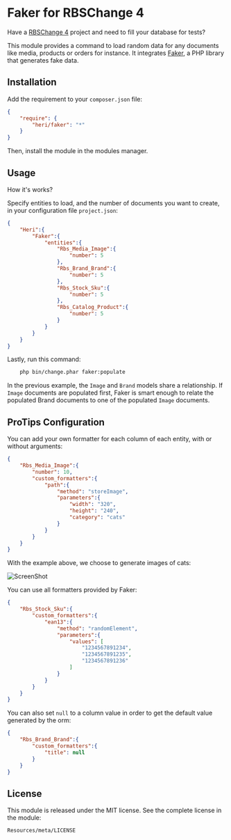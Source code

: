 # Faker for RBSChange 4

Have a [RBSChange 4](https://github.com/RBSChange/Change) project and need to fill your database for tests?

This module provides a command to load random data for any documents like media, products or orders for instance.
It integrates [Faker](https://github.com/fzaninotto/Faker), a PHP library that generates fake data.

## Installation

Add the requirement to your `composer.json` file:

``` json
{
    "require": {
        "heri/faker": "*"
    }
}
```

Then, install the module in the modules manager.

## Usage

How it's works?

Specify entities to load, and the number of documents you want to create, in your configuration file `project.json`:

``` json
{
    "Heri":{
        "Faker":{
            "entities":{
                "Rbs_Media_Image":{
                    "number": 5
                },
                "Rbs_Brand_Brand":{
                    "number": 5
                },
                "Rbs_Stock_Sku":{
                    "number": 5
                },
                "Rbs_Catalog_Product":{
                    "number": 5
                }
            }
        }
    }
}
```

Lastly, run this command:

``` sh
    php bin/change.phar faker:populate
```

In the previous example, the `Image` and `Brand` models share a relationship. If `Image` documents are populated first, Faker is smart enough to relate the populated Brand documents to one of the populated `Image` documents.

## ProTips Configuration

You can add your own formatter for each column of each entity, with or without arguments:

``` json
{
    "Rbs_Media_Image":{
        "number": 10,
        "custom_formatters":{
            "path":{
                "method": "storeImage",
                "parameters":{
                    "width": "320",
                    "height": "240",
                    "category": "cats"
                }
            }
        }
    }
}
```

With the example above, we choose to generate images of cats:

![ScreenShot](https://raw.github.com/heristop/RbsModuleFaker/master/Resources/doc/media_sample.png)

You can use all formatters provided by Faker:

``` json
{
    "Rbs_Stock_Sku":{
        "custom_formatters":{
            "ean13":{
                "method": "randomElement",
                "parameters":{
                    "values": [
                        "1234567891234",
                        "1234567891235",
                        "1234567891236"
                    ]
                }
            }
        }
    }
}
```

You can also set `null` to a column value in order to get the default value generated by the orm:

``` json
{
    "Rbs_Brand_Brand":{
        "custom_formatters":{
            "title": null
        }
    }
}
```

## License

This module is released under the MIT license. See the complete license in the
module:

    Resources/meta/LICENSE